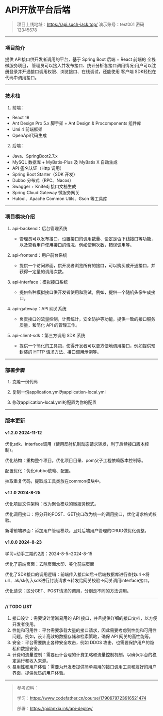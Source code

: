 
# API开放平台后端
> 项目上线地址：https://api.such-jack.top/
> 演示账号：test001 密码12345678
---
### 项目简介
提供 API接口供开发者调用的平台，基于 Spring Boot 后端 + React 前端的 全栈微服务项目，
管理员可以接入并发布接口、统计分析各接口调用情况;用户可以注册登录并开通接口调用权限、浏览接口、在线调试，还能使用 客户端 SDK轻松在代码中调用接口。

---
### 技术栈
1. 前端：
- React 18
- Ant Design Pro 5.x 脚手架 + Ant Design & Procomponents 组件库
- Umi 4 前端框架
- OpenApi代码生成
2. 后端：
- Java、SpringBoot2.7.x
- MySQL 数据库 + MyBatis-Plus 及 MyBatis X 自动生成
- API 签名认证（Http 调用）
- Spring Boot Starter（SDK 开发）
- Dubbo 分布式（RPC、Nacos）
- Swagger + Knife4j 接口文档生成
- Spring Cloud Gateway 微服务网关
- Hutool、Apache Common Utils、Gson 等工具库

---
### 项目模块介绍

1.  api-backend：后台管理系统
    - 管理员可以发布接口、设置接口的调用数量、设定是否下线接口等功能，以及查看用户使用接口的情况，例如使用次数，错误调用等。

2. api-frontend：用户前台系统
   - 提供一个访问界面，供开发者浏览所有的接口，可以购买或开通接口，并获得一定量的调用次数。

3. api-interface：模拟接口系统
   - 提供各种模拟接口供开发者使用和测试，例如，提供一个随机头像生成接口。

4. api-gateway：API 网关系统
   - 负责接口的流量控制，计费统计，安全防护等功能，提供一致的接口服务质量，和简化 API 的管理工作。

5. api-client-sdk：第三方调用 SDK 系统
   - 提供一个简化的工具包，使得开发者可以更方便地调用接口，例如提供预封装的 HTTP 请求方法、接口调用示例等。


---
### 部署步骤

1. 克隆一份代码

2. 复制一份application.yml为application-local.yml

3. 修改application-local.yml的配置为你的配置

---

### 版本更新

#### v1.2.0 2024-11-12

优化sdk、interface调用（使用反射机制动态请求转发，利于后续接口版本控制）。

优化结构：重构整个项目，优化项目目录、pom父子工程依赖版本控制等。

配置优化：优化dubbo依赖、配置。

抽取重复代码，提取成工具类放在common模块中。

#### v1.1.0 2024-8-25

优化项目文件架构：改为聚合模块的微服务模式。

优化调用接口：将分开的POST、GET接口改为统一的调用接口，优化请求格式校验。

新增前端界面：添加用户管理模块，且对后端用户管理的CRUD做优化调整。

#### v1.0.0 2024-8-23

学习+动手工期约2周：2024-8-5~2024-8-15

优化了前端页面：去除页面水印、美化前端页面

优化了SDK接口的调用逻辑：前端传入接口id后->后端数据库进行查找url->将url、ak/sk传入sdk进行封装请求->转发给网关校验->网关调用interface接口。

优化请求：区分GET、POST请求的调用，分别走不同的方法调用。

---

#### // TODO LIST
1. 接口设计：需要设计清晰易用的 API 接口，并且提供详细的接口文档，以方便开发者使用。
2. 性能和可用性：平台需要承载大量的接口请求，因此需要考虑到性能和可用性问题。例如，设计高效的数据存储和检索策略，确保 API 网关的高性能等。
3. 安全：平台需要防止各种安全攻击，例如 DDOS 攻击，也需要保护用户的隐私和数据安全。
4. 计费和流量控制：需要设计合理的计费策略和流量控制机制，以确保平台的稳定运行和收入来源。
5. 易用性和用户体验：需要为开发者提供简单易用的接口调用工具和友好的用户界面，提供优质的用户体验。

---

> 参考资料：
>
> 学习：https://www.codefather.cn/course/1790979723916521474
>
> 部署：https://pidanxia.ink/api-deploy/

